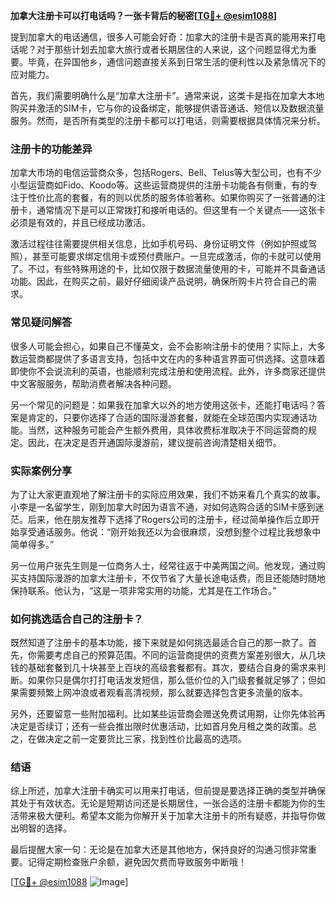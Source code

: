 **加拿大注册卡可以打电话吗？一张卡背后的秘密[[TG💪+ @esim1088](https://t.me/s/esim1088)]**

提到加拿大的电话通信，很多人可能会好奇：加拿大的注册卡是否真的能用来打电话呢？对于那些计划去加拿大旅行或者长期居住的人来说，这个问题显得尤为重要。毕竟，在异国他乡，通信问题直接关系到日常生活的便利性以及紧急情况下的应对能力。

首先，我们需要明确什么是“加拿大注册卡”。通常来说，这类卡是指在加拿大本地购买并激活的SIM卡，它与你的设备绑定，能够提供语音通话、短信以及数据流量服务。然而，是否所有类型的注册卡都可以打电话，则需要根据具体情况来分析。

### 注册卡的功能差异

加拿大市场的电信运营商众多，包括Rogers、Bell、Telus等大型公司，也有不少小型运营商如Fido、Koodo等。这些运营商提供的注册卡功能各有侧重，有的专注于性价比高的套餐，有的则以优质的服务体验著称。如果你购买了一张普通的注册卡，通常情况下是可以正常拨打和接听电话的。但这里有一个关键点——这张卡必须是有效的，并且已经成功激活。

激活过程往往需要提供相关信息，比如手机号码、身份证明文件（例如护照或驾照），甚至可能要求绑定信用卡或预付费账户。一旦完成激活，你的卡就可以使用了。不过，有些特殊用途的卡，比如仅限于数据流量使用的卡，可能并不具备通话功能。因此，在购买之前，最好仔细阅读产品说明，确保所购卡片符合自己的需求。

### 常见疑问解答

很多人可能会担心，如果自己不懂英文，会不会影响注册卡的使用？实际上，大多数运营商都提供了多语言支持，包括中文在内的多种语言界面可供选择。这意味着即使你不会说流利的英语，也能顺利完成注册和使用流程。此外，许多商家还提供中文客服服务，帮助消费者解决各种问题。

另一个常见的问题是：如果我在加拿大以外的地方使用这张卡，还能打电话吗？答案是肯定的，只要你选择了合适的国际漫游套餐，就能在全球范围内实现通话功能。当然，这种服务可能会产生额外费用，具体收费标准取决于不同运营商的规定。因此，在决定是否开通国际漫游前，建议提前咨询清楚相关细节。

### 实际案例分享

为了让大家更直观地了解注册卡的实际应用效果，我们不妨来看几个真实的故事。小李是一名留学生，刚到加拿大时因为语言不通，对如何选购合适的SIM卡感到迷茫。后来，他在朋友推荐下选择了Rogers公司的注册卡，经过简单操作后立即开始享受通话服务。他说：“刚开始我还以为会很麻烦，没想到整个过程比我想象中简单得多。”

另一位用户张先生则是一位商务人士，经常往返于中美两国之间。他发现，通过购买支持国际漫游的加拿大注册卡，不仅节省了大量长途电话费，而且还能随时随地保持联系。他认为，“这是一项非常实用的功能，尤其是在工作场合。”

### 如何挑选适合自己的注册卡？

既然知道了注册卡的基本功能，接下来就是如何挑选最适合自己的那一款了。首先，你需要考虑自己的预算范围。不同的运营商提供的资费方案差别很大，从几块钱的基础套餐到几十块甚至上百块的高级套餐都有。其次，要结合自身的需求来判断。如果你只是偶尔打打电话发发短信，那么低价位的入门级套餐就足够了；但如果需要频繁上网冲浪或者观看高清视频，那么就要选择包含更多流量的版本。

另外，还要留意一些附加福利。比如某些运营商会赠送免费试用期，让你先体验再决定是否续订；还有一些会推出限时优惠活动，比如首月免月租之类的政策。总之，在做决定之前一定要货比三家，找到性价比最高的选项。

### 结语

综上所述，加拿大注册卡确实可以用来打电话，但前提是要选择正确的类型并确保其处于有效状态。无论是短期访问还是长期居住，一张合适的注册卡都能为你的生活带来极大便利。希望本文能为你解开关于加拿大注册卡的所有疑惑，并指导你做出明智的选择。

最后提醒大家一句：无论是在加拿大还是其他地方，保持良好的沟通习惯非常重要。记得定期检查账户余额，避免因欠费而导致服务中断哦！

[[TG💪+ @esim1088](https://t.me/s/esim1088) ![Image](https://i.postimg.cc/4NQfJmqS/Snipaste-2025-05-13-00-14-12.png)]